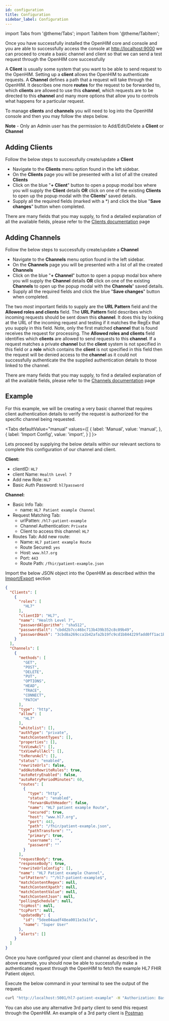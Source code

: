 ```yaml
---
id: configuration
title: Configuration
sidebar_label: Configuration
---
```


import Tabs from '@theme/Tabs';
import TabItem from '@theme/TabItem';

Once you have successfully installed the OpenHIM core and console and you are able to successfully access the console at [http://localhost:9000](http://localhost:9000) we can proceed to create a basic channel and client so that we can send a test request through the OpenHIM core successfully

A **Client** is usually some system that you want to be able to send request to the OpenHIM. Setting up a **client** allows the OpenHIM to authenticate requests. A **Channel** defines a path that a request will take through the OpenHIM. It describes one more **routes** for the request to be forwarded to, which **clients** are allowed to use this **channel**, which requests are to be directed to this **channel** and many more options that allow you to controls what happens for a particular request.

To manage **clients** and **channels** you will need to log into the OpenHIM console and then you may follow the steps below.

**Note** - Only an Admin user has the permission to Add/Edit/Delete a **Client** or **Channel**

## Adding Clients

Follow the below steps to successfully create/update a **Client**

- Navigate to the **Clients** menu option found in the left sidebar.
- On the **Clients** page you will be presented with a list of all the created **Clients**
- Click on the blue "**+ Client**" button to open a popup modal box where you will supply the **Client** details **OR** click on one of the existing **Clients** to open up the popup modal with the **Clients'** saved details.
- Supply all the required fields (marked with a \*) and click the blue "**Save changes**" button when completed.

There are many fields that you may supply, to find a detailed explanation of all the available fields, please refer to the [Clients documentation](/configuration/clients.md) page

## Adding Channels

Follow the below steps to successfully create/update a **Channel**

- Navigate to the **Channels** menu option found in the left sidebar.
- On the **Channels** page you will be presented with a list of all the created **Channels**
- Click on the blue "**+ Channel**" button to open a popup modal box where you will supply the **Channel** details **OR** click on one of the existing **Channels** to open up the popup modal with the **Channels'** saved details.
- Supply all the required fields and click the blue "**Save changes**" button when completed.

The two _most_ important fields to supply are the **URL Pattern** field and the **Allowed roles and clients** field. The **URL Pattern** field describes which incoming requests should be sent down this **channel**. It does this by looking at the URL of the incoming request and testing if it matches the RegEx that you supply in this field. Note, only the first matched **channel** that is found receives the request for processing. The **Allowed roles and clients** field identifies which **clients** are allowed to send requests to this **channel**. If a request matches a private **channel** but the **client** system is not specified in this field or a **role** which contains the **client** is not specified in this field then the request will be denied access to the **channel** as it could not successfully authenticate the the supplied authentication details to those linked to the channel.

There are many fields that you may supply, to find a detailed explanation of all the available fields, please refer to the [Channels documentation](/configuration/channels.md) page

## Example

For this example, we will be creating a very basic channel that requires client authentication details to verify the request is authorized for the specific channel being requested.

<Tabs
  defaultValue="manual"
  values={[
    { label: 'Manual', value: 'manual', },
    { label: 'Import Config', value: 'import', }
  ]
}>

<TabItem value="manual">

Lets proceed by supplying the below details within our relevant sections to complete this configuration of our channel and client.

**Client:**

- clientID: `HL7`
- client Name: `Health Level 7`
- Add new Role: `HL7`
- Basic Auth Password: `hl7password`


**Channel:**

- Basic Info Tab: 
  - name: `HL7 Patient example Channel`
- Request Matching Tab: 
  - urlPatten: `/hl7-patient-example`
  - Channel Authentication: `Private`
  - Client to access this channel: `HL7`
- Routes Tab: Add new route: 
  - Name: `HL7 patient example Route`
  - Route Secured: `yes`
  - Host: `www.hl7.org`
  - Port: `443`
  - Route Path: `/fhir/patient-example.json`

</TabItem>
<TabItem value="import">

Import the below JSON object into the OpenHIM as described within the [Import/Export](/api/import-export/create.md) section

```json
{
  "Clients": [
    {
      "roles": [
        "HL7"
      ],
      "clientID": "HL7",
      "name": "Health Level 7",
      "passwordAlgorithm": "sha512",
      "passwordSalt": "cbdd2b7cc46bc713b439b352c8c09b49",
      "passwordHash": "3cbd8a269cca1b42afa2b19fc9cd1b844229fadd0ff1ac1b66ed614f30e2056ccf47f0c92b4723a77a87aeb9688c5af76f5b3f0e1b2dbc88988a36320f326a23"
    }
  ],
  "Channels": [
    {
      "methods": [
        "GET",
        "POST",
        "DELETE",
        "PUT",
        "OPTIONS",
        "HEAD",
        "TRACE",
        "CONNECT",
        "PATCH"
      ],
      "type": "http",
      "allow": [
        "HL7"
      ],
      "whitelist": [],
      "authType": "private",
      "matchContentTypes": [],
      "properties": [],
      "txViewAcl": [],
      "txViewFullAcl": [],
      "txRerunAcl": [],
      "status": "enabled",
      "rewriteUrls": false,
      "addAutoRewriteRules": true,
      "autoRetryEnabled": false,
      "autoRetryPeriodMinutes": 60,
      "routes": [
        {
          "type": "http",
          "status": "enabled",
          "forwardAuthHeader": false,
          "name": "HL7 patient example Route",
          "secured": true,
          "host": "www.hl7.org",
          "port": 443,
          "path": "/fhir/patient-example.json",
          "pathTransform": "",
          "primary": true,
          "username": "",
          "password": ""
        }
      ],
      "requestBody": true,
      "responseBody": true,
      "rewriteUrlsConfig": [],
      "name": "HL7 Patient example Channel",
      "urlPattern": "^/hl7-patient-example$",
      "matchContentRegex": null,
      "matchContentXpath": null,
      "matchContentValue": null,
      "matchContentJson": null,
      "pollingSchedule": null,
      "tcpHost": null,
      "tcpPort": null,
      "updatedBy": {
        "id": "5dee04aadf48ea0011e3a1fa",
        "name": "Super User"
      },
      "alerts": []
    }
  ]
}
```

</TabItem>
</Tabs>

Once you have configured your client and channel as described in the above example, you should now be able to successfully make a authenticated request through the OpenHIM to fetch the example HL7 FHIR Patient object.

Execute the below command in your terminal to see the output of the request. 

```bash
curl "http://localhost:5001/hl7-patient-example" -H "Authorization: Basic $(echo -n HL7:hl7password | base64)"
```

You can also use any alternative 3rd party client to send this request through the OpenHIM. An example of a 3rd party client is [Postman](https://www.getpostman.com/)
